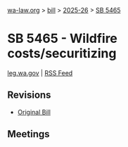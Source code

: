 [wa-law.org](/) > [bill](/bill/) > [2025-26](/bill/2025-26/) > [SB 5465](/bill/2025-26/sb/5465/)

# SB 5465 - Wildfire costs/securitizing
[leg.wa.gov](https://app.leg.wa.gov/billsummary?BillNumber=5465&Year=2025&Initiative=false) | [RSS Feed](./rss.xml)

## Revisions
* [Original Bill](1/)

## Meetings